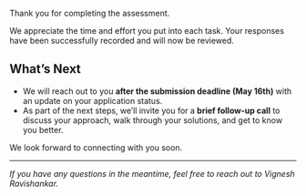 Thank you for completing the assessment.

We appreciate the time and effort you put into each task. Your responses have been successfully recorded and will now be reviewed.

## What’s Next

- We will reach out to you **after the submission deadline (May 16th)** with an update on your application status.
- As part of the next steps, we’ll invite you for a **brief follow-up call** to discuss your approach, walk through your solutions, and get to know you better.

We look forward to connecting with you soon.

---

*If you have any questions in the meantime, feel free to reach out to Vignesh Ravishankar.*
